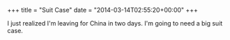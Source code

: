 +++
title = "Suit Case"
date = "2014-03-14T02:55:20+00:00"
+++

I just realized I'm leaving for China in two days. I'm going to need a big suit case.
			